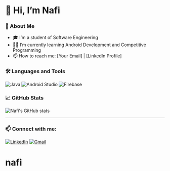 # 👋 Hi, I’m Nafi

### 🚀 About Me
- 🎓 I’m a student of Software Engineering
- 👨‍💻 I’m currently learning Android Development and Competitive Programming
- 📫 How to reach me: [Your Email] | [LinkedIn Profile]

### 🛠️ Languages and Tools
![Java](https://img.shields.io/badge/Java-ED8B00?style=for-the-badge&logo=java&logoColor=white)
![Android Studio](https://img.shields.io/badge/Android%20Studio-3DDC84?style=for-the-badge&logo=android-studio&logoColor=white)
![Firebase](https://img.shields.io/badge/Firebase-FFCA28?style=for-the-badge&logo=firebase&logoColor=white)

### 📈 GitHub Stats
![Nafi's GitHub stats](https://github-readme-stats.vercel.app/api?username=nafi&show_icons=true&theme=tokyonight)

---

### 📫 Connect with me:
[![LinkedIn](https://img.shields.io/badge/LinkedIn-Profile-blue?style=for-the-badge&logo=linkedin)](https://linkedin.com/in/yourprofile)
[![Gmail](https://img.shields.io/badge/Gmail-Email-red?style=for-the-badge&logo=gmail)](mailto:your.email@example.com)
# nafi
